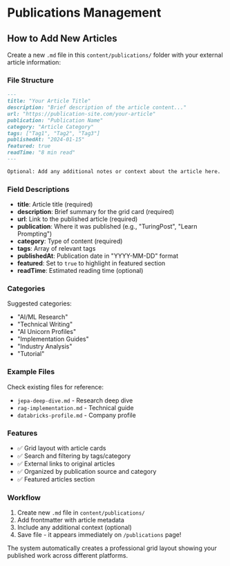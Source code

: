 # Publications Management

## How to Add New Articles

Create a new `.md` file in this `content/publications/` folder with your external article information:

### File Structure

```markdown
---
title: "Your Article Title"
description: "Brief description of the article content..."
url: "https://publication-site.com/your-article"
publication: "Publication Name"
category: "Article Category"
tags: ["Tag1", "Tag2", "Tag3"]
publishedAt: "2024-01-15"
featured: true
readTime: "8 min read"
---

Optional: Add any additional notes or context about the article here.
```

### Field Descriptions

- **title**: Article title (required)
- **description**: Brief summary for the grid card (required)
- **url**: Link to the published article (required)
- **publication**: Where it was published (e.g., "TuringPost", "Learn Prompting")
- **category**: Type of content (required)
- **tags**: Array of relevant tags
- **publishedAt**: Publication date in "YYYY-MM-DD" format
- **featured**: Set to `true` to highlight in featured section
- **readTime**: Estimated reading time (optional)

### Categories

Suggested categories:
- "AI/ML Research"
- "Technical Writing"
- "AI Unicorn Profiles"
- "Implementation Guides"
- "Industry Analysis"
- "Tutorial"

### Example Files

Check existing files for reference:
- `jepa-deep-dive.md` - Research deep dive
- `rag-implementation.md` - Technical guide
- `databricks-profile.md` - Company profile

### Features

- ✅ Grid layout with article cards
- ✅ Search and filtering by tags/category
- ✅ External links to original articles
- ✅ Organized by publication source and category
- ✅ Featured articles section

### Workflow

1. Create new `.md` file in `content/publications/`
2. Add frontmatter with article metadata
3. Include any additional context (optional)
4. Save file - it appears immediately on `/publications` page!

The system automatically creates a professional grid layout showing your published work across different platforms.